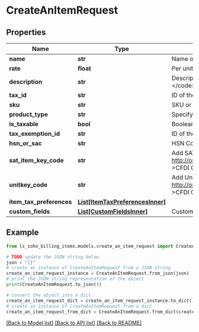 # CreateAnItemRequest


## Properties

Name | Type | Description | Notes
------------ | ------------- | ------------- | -------------
**name** | **str** | Name of the item. &lt;code&gt;Maximum length of the name [100]&lt;/code&gt; | 
**rate** | **float** | Per unit price of an item. | 
**description** | **str** | Description for the item. &lt;code&gt;Maximum characters to be used for describing the item [2000]&lt;/code&gt; | [optional] 
**tax_id** | **str** | ID of the tax to be associated to the item. | [optional] 
**sku** | **str** | SKU or the Stock Keeping Unit value of an item, should be unique throughout the product | [optional] 
**product_type** | **str** | Specify the type of an item. It can be either &lt;code&gt; goods&lt;/code&gt; or &lt;code&gt; service&lt;/code&gt; | [optional] 
**is_taxable** | **bool** | Boolean to track the taxability of the item. | [optional] 
**tax_exemption_id** | **str** | ID of the tax exemption applied. Mandatory, if &lt;code&gt;is_taxable&lt;/code&gt; is false. | [optional] 
**hsn_or_sac** | **str** | HSN Code | [optional] 
**sat_item_key_code** | **str** | Add SAT Item Key Code for your goods/services. Download the &lt;a href&#x3D; http://omawww.sat.gob.mx/tramitesyservicios/Paginas/documentos/catCFDI_V_4_07122022.xls  &gt;CFDI Catalogs.&lt;/a&gt; | [optional] 
**unitkey_code** | **str** | Add Unit Key Code for your goods/services. Download the &lt;a href&#x3D; http://omawww.sat.gob.mx/tramitesyservicios/Paginas/documentos/catCFDI_V_4_07122022.xls  &gt;CFDI Catalogs.&lt;/a&gt; | [optional] 
**item_tax_preferences** | [**List[ItemTaxPreferencesInner]**](ItemTaxPreferencesInner.md) |  | [optional] 
**custom_fields** | [**List[CustomFieldsInner]**](CustomFieldsInner.md) | Custom fields for an item. | [optional] 

## Example

```python
from ls_zoho_billing_items.models.create_an_item_request import CreateAnItemRequest

# TODO update the JSON string below
json = "{}"
# create an instance of CreateAnItemRequest from a JSON string
create_an_item_request_instance = CreateAnItemRequest.from_json(json)
# print the JSON string representation of the object
print(CreateAnItemRequest.to_json())

# convert the object into a dict
create_an_item_request_dict = create_an_item_request_instance.to_dict()
# create an instance of CreateAnItemRequest from a dict
create_an_item_request_from_dict = CreateAnItemRequest.from_dict(create_an_item_request_dict)
```
[[Back to Model list]](../README.md#documentation-for-models) [[Back to API list]](../README.md#documentation-for-api-endpoints) [[Back to README]](../README.md)



